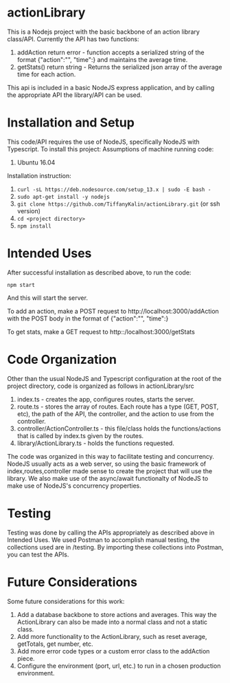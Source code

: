 # actionLibrary
This is a Nodejs project with the basic backbone of an action library class/API. Currently the API has two functions:
1. addAction return error - function accepts a serialized string of the format {"action":"<action>", "time":<time>} and maintains the average time.
2. getStats() return string - Returns the serialized json array of the average time for each action. 

This api is included in a basic NodeJS express application, and by calling the appropriate API the library/API can be used. 

# Installation and Setup
This code/API requires the use of NodeJS, specifically NodeJS with Typescript. To install this project:
Assumptions of machine running code:
1. Ubuntu 16.04

Installation instruction:
1. `curl -sL https://deb.nodesource.com/setup_13.x | sudo -E bash -`
2. `sudo apt-get install -y nodejs`
3. `git clone https://github.com/TiffanyKalin/actionLibrary.git` (or ssh version)
4. `cd <project directory>`
5. `npm install`

# Intended Uses
After successful installation as described above, to run the code:

`npm start`

And this will start the server. 

To add an action, make a POST request to http://localhost:3000/addAction with the POST body in the format of {"action":"<action>", "time":<time>}

To get stats, make a GET request to http::/localhost:3000/getStats

# Code Organization
Other than the usual NodeJS and Typescript configuration at the root of the project directory, code is organized as follows in actionLibrary/src
1. index.ts - creates the app, configures routes, starts the server.
2. route.ts - stores the array of routes. Each route has a type (GET, POST, etc), the path of the API, the controller, and the action to use from the controller.
3. controller/ActionController.ts - this file/class holds the functions/actions that is called by index.ts given by the routes. 
4. library/ActionLibrary.ts - holds the functions requested. 

The code was organized in this way to facilitate testing and concurrency. NodeJS usually acts as a web server, so using the basic framework of index,routes,controller made sense to create the project that will use the library. We also make use of the async/await functionalty of NodeJS to make use of NodeJS's concurrency properties. 

# Testing
Testing was done by calling the APIs appropriately as described above in Intended Uses. We used Postman to accomplish manual testing, the collections used are in <project directory root>/testing. By importing these collections into Postman, you can test the APIs. 

# Future Considerations
Some future considerations for this work:
1. Add a database backbone to store actions and averages. This way the ActionLibrary can also be made into a normal class and not a static class. 
2. Add more functionality to the ActionLibrary, such as reset average, getTotals, get number, etc. 
3. Add more error code types or a custom error class to the addAction piece. 
4. Configure the environment (port, url, etc.) to run in a chosen production environment. 







